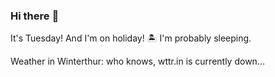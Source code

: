 ### Hi there :wave:

It's Tuesday! And I'm on holiday! :desert_island: I'm probably sleeping.

Weather in Winterthur: who knows, wttr.in is currently down...
